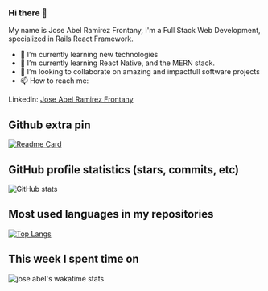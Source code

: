 ### Hi there 👋

My name is Jose Abel Ramirez Frontany, I'm a Full Stack Web Development, specialized in Rails React Framework.

- 🔭 I’m currently learning new technologies
- 🌱 I’m currently learning React Native, and the MERN stack.
- 👯 I’m looking to collaborate on amazing and impactfull software projects
- 📫 How to reach me:

Linkedin: [Jose Abel Ramirez Frontany](https://www.linkedin.com/in/joseabelramirezfrontany/)

## Github extra pin

[![Readme Card](https://github-readme-stats.vercel.app/api/pin/?username=jose-Abel&repo=Ethereum-NFT)](https://github.com/jose-Abel/Ethereum-NFT.git)

## GitHub profile statistics (stars, commits, etc)

![GitHub stats](https://github-readme-stats.vercel.app/api?username=jose-Abel&show_icons=true&theme=tokyonight)

## Most used languages in my repositories

[![Top Langs](https://github-readme-stats.vercel.app/api/top-langs/?username=jose-Abel&layout=compact&theme=tokyonight)](https://github.com/anuraghazra/github-readme-stats)

## This week I spent time on

<!--START_SECTION:waka-->

![jose abel's wakatime stats](https://github-readme-stats.vercel.app/api/wakatime?username=joseAbel)

<!--END_SECTION:waka-->
